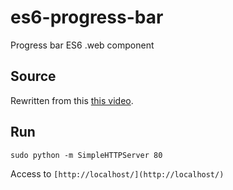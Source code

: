 # es6-progress-bar

Progress bar ES6 .web component

## Source

Rewritten from this [this video](https://www.youtube.com/watch?v=Tus_GVxyOtU).

## Run

```shell
sudo python -m SimpleHTTPServer 80
```

Access to `[http://localhost/](http://localhost/)`